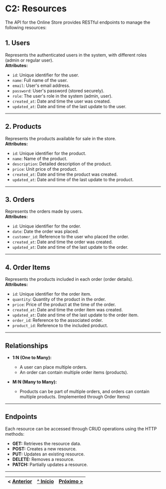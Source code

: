 # C2: Resources

The API for the Online Store provides RESTful endpoints to manage the following resources:

## 1. Users  
Represents the authenticated users in the system, with different roles (admin or regular user).  
**Attributes:**  
- `id`: Unique identifier for the user.  
- `name`: Full name of the user.  
- `email`: User's email address.  
- `password`: User's password (stored securely).  
- `role`: The user's role in the system (admin, user).  
- `created_at`: Date and time the user was created.  
- `updated_at`: Date and time of the last update to the user.  

---

## 2. Products  
Represents the products available for sale in the store.  
**Attributes:**  
- `id`: Unique identifier for the product.  
- `name`: Name of the product.  
- `description`: Detailed description of the product.  
- `price`: Unit price of the product.  
- `created_at`: Date and time the product was created.  
- `updated_at`: Date and time of the last update to the product.  

---

## 3. Orders  
Represents the orders made by users.  
**Attributes:**  
- `id`: Unique identifier for the order.  
- `date`: Date the order was placed.  
- `customer_id`: Reference to the user who placed the order.  
- `created_at`: Date and time the order was created.  
- `updated_at`: Date and time of the last update to the order.  

---

## 4. Order Items  
Represents the products included in each order (order details).  
**Attributes:**  
- `id`: Unique identifier for the order item.  
- `quantity`: Quantity of the product in the order.  
- `price`: Price of the product at the time of the order.  
- `created_at`: Date and time the order item was created.  
- `updated_at`: Date and time of the last update to the order item.  
- `order_id`: Reference to the associated order.  
- `product_id`: Reference to the included product.  

---

## Relationships

- **1:N (One to Many):**  
  - A user can place multiple orders.  
  - An order can contain multiple order items (products).  

- **M:N (Many to Many):**  
  - Products can be part of multiple orders, and orders can contain multiple products. (Implemented through Order Items)

---

## Endpoints

Each resource can be accessed through CRUD operations using the HTTP methods:

- **GET:** Retrieves the resource data.  
- **POST:** Creates a new resource.  
- **PUT:** Updates an existing resource.  
- **DELETE:** Removes a resource.  
- **PATCH:** Partially updates a resource. 


---

< [Anterior](c1.md) | [^ Início](../../../) | [Próximo >](c3.md)
:--- | :---: | ---:
